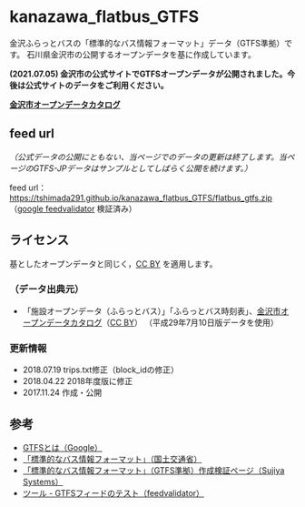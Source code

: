 # kanazawa_flatbus_GTFS
金沢ふらっとバスの「標準的なバス情報フォーマット」データ（GTFS準拠）です。
石川県金沢市の公開するオープンデータを基に作成しています。


**(2021.07.05) 金沢市の公式サイトでGTFSオープンデータが公開されました。今後は公式サイトのデータをご利用ください。**

**[金沢市オープンデータカタログ](https://www4.city.kanazawa.lg.jp/13021/opendata/catalog.html)**

## feed url
*（公式データの公開にともない、当ページでのデータの更新は終了します。当ページのGTFS-JPデータはサンプルとしてしばらく公開を続けます。）*

feed url：https://tshimada291.github.io/kanazawa_flatbus_GTFS/flatbus_gtfs.zip
（[google feedvalidator](https://developers.google.com/transit/tools?hl=ja) 検証済み）

## ライセンス
基としたオープンデータと同じく，[CC BY](https://creativecommons.org/licenses/by/4.0/deed.ja) を適用します。

### （データ出典元）
* 「施設オープンデータ（ふらっとバス）」「ふらっとバス時刻表」、[金沢市オープンデータカタログ](http://www4.city.kanazawa.lg.jp/11010/opendata/catalog.html)（[CC BY](https://creativecommons.org/licenses/by/4.0/deed.ja)）
（平成29年7月10日版データを使用）

### 更新情報
* 2018.07.19 trips.txt修正（block_idの修正）
* 2018.04.22 2018年度版に修正
* 2017.11.24 作成・公開

## 参考
* [GTFSとは（Google）](https://developers.google.com/transit/gtfs/?hl=ja)
* [「標準的なバス情報フォーマット」（国土交通省）](http://www.mlit.go.jp/sogoseisaku/transport/sosei_transport_tk_000067.html)
* [「標準的なバス情報フォーマット」（GTFS準拠）作成検証ページ（Sujiya Systems）](http://www.sinjidai.com/sujiya/gtfs_help.html)
* [ツール - GTFSフィードのテスト（feedvalidator）](https://developers.google.com/transit/tools?hl=ja)
